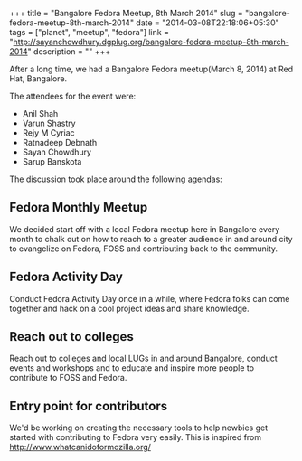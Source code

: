 +++
title   = "Bangalore Fedora Meetup, 8th March 2014"
slug    = "bangalore-fedora-meetup-8th-march-2014"
date    = "2014-03-08T22:18:06+05:30"
tags    = ["planet", "meetup", "fedora"]
link    = "http://sayanchowdhury.dgplug.org/bangalore-fedora-meetup-8th-march-2014"
description = ""
+++

After a long time, we had a Bangalore Fedora meetup(March 8, 2014) at Red Hat, Bangalore.

The attendees for the event were:

* Anil Shah
* Varun Shastry
* Rejy M Cyriac
* Ratnadeep Debnath
* Sayan Chowdhury
* Sarup Banskota

The discussion took place around the following agendas:

## Fedora Monthly Meetup

We decided start off with a local Fedora meetup here in Bangalore every month to chalk out on how to 
reach to a greater audience in and around city to evangelize on Fedora, FOSS and contributing back to
the community.

## Fedora Activity Day

Conduct Fedora Activity Day once in a while, where Fedora folks can come together and hack on
a cool project ideas and share knowledge.

## Reach out to colleges

Reach out to colleges and local LUGs in and around Bangalore, conduct events and workshops and to educate and inspire more people to contribute to FOSS and Fedora.

## Entry point for contributors

We'd be working on creating the necessary tools to help newbies get
started with contributing to Fedora very easily. This is inspired from
http://www.whatcanidoformozilla.org/
